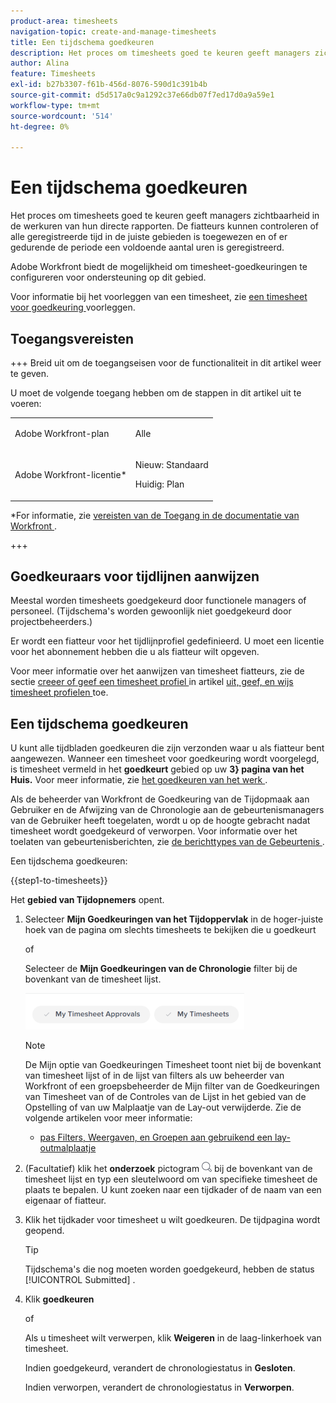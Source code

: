 ```yaml
---
product-area: timesheets
navigation-topic: create-and-manage-timesheets
title: Een tijdschema goedkeuren
description: Het proces om timesheets goed te keuren geeft managers zichtbaarheid in de werkuren van hun directe rapporten. De fiatteurs kunnen controleren of alle geregistreerde tijd in de juiste gebieden is toegewezen en of er gedurende de periode een voldoende aantal uren is geregistreerd.
author: Alina
feature: Timesheets
exl-id: b27b3307-f61b-456d-8076-590d1c391b4b
source-git-commit: d5d517a0c9a1292c37e66db07f7ed17d0a9a59e1
workflow-type: tm+mt
source-wordcount: '514'
ht-degree: 0%

---
```


# Een tijdschema goedkeuren

<!--Audited: 8/2024-->

Het proces om timesheets goed te keuren geeft managers zichtbaarheid in de werkuren van hun directe rapporten. De fiatteurs kunnen controleren of alle geregistreerde tijd in de juiste gebieden is toegewezen en of er gedurende de periode een voldoende aantal uren is geregistreerd.

Adobe Workfront biedt de mogelijkheid om timesheet-goedkeuringen te configureren voor ondersteuning op dit gebied.

Voor informatie bij het voorleggen van een timesheet, zie [ een timesheet voor goedkeuring ](../../timesheets/create-and-manage-timesheets/submit-timesheet-for-approval.md) voorleggen.

## Toegangsvereisten

+++ Breid uit om de toegangseisen voor de functionaliteit in dit artikel weer te geven.

U moet de volgende toegang hebben om de stappen in dit artikel uit te voeren:

<table style="table-layout:auto"> 
 <col> 
 </col> 
 <col> 
 </col> 
 <tbody> 
  <tr> 
   <td role="rowheader"><p>Adobe Workfront-plan</p></td> 
   <td> <p>Alle</p> </td> 
  </tr> 
  <tr> 
   <td role="rowheader"><p>Adobe Workfront-licentie*</p></td> 
   <td> <p>Nieuw: Standaard</p>
   <p>Huidig: Plan </p> </td> 
  </tr> 
 </tbody> 
</table>

*For informatie, zie [ vereisten van de Toegang in de documentatie van Workfront ](/help/quicksilver/administration-and-setup/add-users/access-levels-and-object-permissions/access-level-requirements-in-documentation.md).

+++

## Goedkeuraars voor tijdlijnen aanwijzen

Meestal worden timesheets goedgekeurd door functionele managers of personeel. (Tijdschema&#39;s worden gewoonlijk niet goedgekeurd door projectbeheerders.)

Er wordt een fiatteur voor het tijdlijnprofiel gedefinieerd. U moet een licentie voor het abonnement hebben die u als fiatteur wilt opgeven.

Voor meer informatie over het aanwijzen van timesheet fiatteurs, zie de sectie [ creeer of geef een timesheet profiel ](../../timesheets/create-and-manage-timesheets/create-timesheet-profiles.md#create) in artikel [ uit, geef, en wijs timesheet profielen ](../../timesheets/create-and-manage-timesheets/create-timesheet-profiles.md) toe.

## Een tijdschema goedkeuren

U kunt alle tijdbladen goedkeuren die zijn verzonden waar u als fiatteur bent aangewezen. Wanneer een timesheet voor goedkeuring wordt voorgelegd, is timesheet vermeld in het **goedkeurt** gebied op uw **3} pagina van het Huis.** Voor meer informatie, zie [ het goedkeuren van het werk ](../../review-and-approve-work/manage-approvals/approving-work.md).

Als de beheerder van Workfront de Goedkeuring van de Tijdopmaak aan Gebruiker en de Afwijzing van de Chronologie aan de gebeurtenismanagers van de Gebruiker heeft toegelaten, wordt u op de hoogte gebracht nadat timesheet wordt goedgekeurd of verworpen. Voor informatie over het toelaten van gebeurtenisberichten, zie [ de berichttypes van de Gebeurtenis ](../../administration-and-setup/manage-workfront/emails/event-notifications-available-in-wf.md).

Een tijdschema goedkeuren:

{{step1-to-timesheets}}

Het **gebied van Tijdopnemers** opent.

1. Selecteer **Mijn Goedkeuringen van het Tijdoppervlak** in de hoger-juiste hoek van de pagina om slechts timesheets te bekijken die u goedkeurt

   of

   Selecteer de **Mijn Goedkeuringen van de Chronologie** filter bij de bovenkant van de timesheet lijst.

   ![](assets/my-timesheet-approvals-my-timesheets-pills-on-timesheets-list-nwe-350x58.png)

   >[!NOTE]
   >
   >De Mijn optie van Goedkeuringen Timesheet toont niet bij de bovenkant van timesheet lijst of in de lijst van filters als uw beheerder van Workfront of een groepsbeheerder de Mijn filter van de Goedkeuringen van Timesheet van of de Controles van de Lijst in het gebied van de Opstelling of van uw Malplaatje van de Lay-out verwijderde. Zie de volgende artikelen voor meer informatie:
   >
   >   
   >   
   >   * [ pas Filters, Weergaven, en Groepen aan gebruikend een lay-outmalplaatje ](../../administration-and-setup/customize-workfront/use-layout-templates/customize-fvg-list-controls-layout-template.md)
   >   
   >

1. (Facultatief) klik het **onderzoek** pictogram ![](assets/search-icon.png) bij de bovenkant van de timesheet lijst en typ een sleutelwoord om van specifieke timesheet de plaats te bepalen. U kunt zoeken naar een tijdkader of de naam van een eigenaar of fiatteur.
1. Klik het tijdkader voor timesheet u wilt goedkeuren. De tijdpagina wordt geopend.

   >[!TIP]
   >
   >Tijdschema&#39;s die nog moeten worden goedgekeurd, hebben de status [!UICONTROL Submitted] .


1. Klik **goedkeuren**

   of

   Als u timesheet wilt verwerpen, klik **Weigeren** in de laag-linkerhoek van timesheet.

   Indien goedgekeurd, verandert de chronologiestatus in **Gesloten**.

   Indien verworpen, verandert de chronologiestatus in **Verworpen**.
